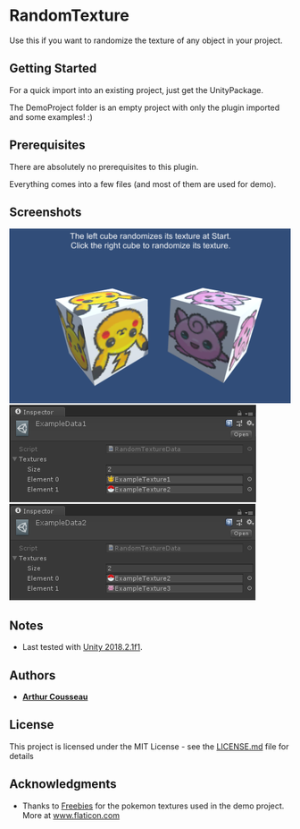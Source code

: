 # RandomTexture

Use this if you want to randomize the texture of any object in your project.

## Getting Started

For a quick import into an existing project, just get the UnityPackage.

The DemoProject folder is an empty project with only the plugin imported and some examples! :)

## Prerequisites

There are absolutely no prerequisites to this plugin.

Everything comes into a few files (and most of them are used for demo).

## Screenshots

![Demo Scene](Screenshots/Demo_Scene.PNG)
![Scriptable Object 1](Screenshots/Example_1.PNG)
![Scriptable Object 2](Screenshots/Example_2.PNG)

## Notes

* Last tested with [Unity 2018.2.1f1](https://unity3d.com/unity/whatsnew/unity-2018.2.1).

## Authors

* **[Arthur Cousseau](https://www.linkedin.com/in/arthurcousseau/)**

## License

This project is licensed under the MIT License - see the [LICENSE.md](LICENSE.md) file for details

## Acknowledgments

* Thanks to [Freebies](https://www.flaticon.com/authors/roundicons-freebies) for the pokemon textures used in the demo project. More at www.flaticon.com 
